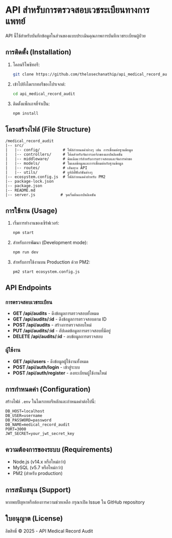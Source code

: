 # API สำหรับการตรวจสอบเวชระเบียนทางการแพทย์

API นี้ใช้สำหรับบันทึกข้อมูลในส่วนของแบบประเมินคุณภาพการบันทึกเวชระเบียนผู้ป่วย

## การติดตั้ง (Installation)

1. โคลนรีโพซิทอรี:
   ```bash
   git clone https://github.com/thelosechanathip/api_medical_record_audit.git
   ```

2. เข้าไปยังไดเรกทอรีของโปรเจกต์:
   ```bash
   cd api_medical_record_audit
   ```

3. ติดตั้งแพ็กเกจที่จำเป็น:
   ```bash
   npm install
   ```

## โครงสร้างไฟล์ (File Structure)

```
/medical_record_audit
|-- src/
|   |-- config/          # ไฟล์กำหนดค่าต่างๆ เช่น การเชื่อมต่อฐานข้อมูล
|   |-- controllers/     # โค้ดสำหรับจัดการลอจิกของแอปพลิเคชัน
|   |-- middleware/      # มิดเดิลแวร์สำหรับการตรวจสอบและจัดการคำขอ
|   |-- models/          # โมเดลข้อมูลและการเชื่อมต่อกับฐานข้อมูล
|   |-- routes/          # เส้นทาง API
|   |-- utils/           # ยูทิลิตี้ฟังก์ชันต่างๆ
|-- ecosystem.config.js  # ไฟล์กำหนดค่าสำหรับ PM2
|-- package-lock.json
|-- package.json
|-- README.md
|-- server.js           # จุดเริ่มต้นแอปพลิเคชัน
```

## การใช้งาน (Usage)

1. เริ่มการทำงานของเซิร์ฟเวอร์:
   ```bash
   npm start
   ```

2. สำหรับการพัฒนา (Development mode):
   ```bash
   npm run dev
   ```

3. สำหรับการใช้งานบน Production ด้วย PM2:
   ```bash
   pm2 start ecosystem.config.js
   ```

## API Endpoints

### การตรวจสอบเวชระเบียน

- **GET /api/audits** - ดึงข้อมูลการตรวจสอบทั้งหมด
- **GET /api/audits/:id** - ดึงข้อมูลการตรวจสอบตาม ID
- **POST /api/audits** - สร้างการตรวจสอบใหม่
- **PUT /api/audits/:id** - อัปเดตข้อมูลการตรวจสอบที่มีอยู่
- **DELETE /api/audits/:id** - ลบข้อมูลการตรวจสอบ

### ผู้ใช้งาน

- **GET /api/users** - ดึงข้อมูลผู้ใช้งานทั้งหมด
- **POST /api/auth/login** - เข้าสู่ระบบ
- **POST /api/auth/register** - ลงทะเบียนผู้ใช้งานใหม่

## การกำหนดค่า (Configuration)

สร้างไฟล์ `.env` ในไดเรกทอรีหลักและกำหนดค่าต่อไปนี้:

```
DB_HOST=localhost
DB_USER=username
DB_PASSWORD=password
DB_NAME=medical_record_audit
PORT=3000
JWT_SECRET=your_jwt_secret_key
```

## ความต้องการของระบบ (Requirements)

- Node.js (v14.x หรือใหม่กว่า)
- MySQL (v5.7 หรือใหม่กว่า)
- PM2 (สำหรับ production)

## การสนับสนุน (Support)

หากพบปัญหาหรือต้องการความช่วยเหลือ กรุณาเปิด Issue ใน GitHub repository

## ใบอนุญาต (License)

ลิขสิทธิ์ © 2025 - API Medical Record Audit